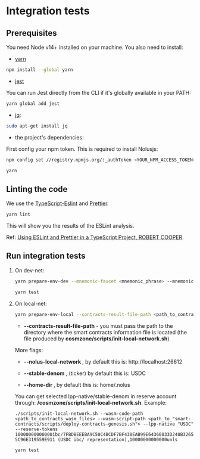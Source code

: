 # Integration tests

## Prerequisites

You need Node v14+ installed on your machine.
You also need to install:

* [yarn](https://classic.yarnpkg.com/lang/en/docs/install/#debian-stable)

```sh
npm install --global yarn
```

* [jest](https://jestjs.io/docs/getting-started)

You can run Jest directly from the CLI if it's globally available in your PATH:

```sh
yarn global add jest
```

* [jq](https://stedolan.github.io/jq/download/):

```sh
sudo apt-get install jq
```

* the project's dependencies:

First config your npm token. This is required to install Nolusjs:

```sh
npm config set //registry.npmjs.org/:_authToken <YOUR_NPM_ACCESS_TOKEN>
```

```sh
yarn
```

## Linting the code

We use the [TypeScript-Eslint](https://github.com/typescript-eslint) and [Prettier](https://prettier.io/).

```sh
yarn lint
```

This will show you the results of the ESLint analysis.

Ref: [Using ESLint and Prettier in a TypeScript Project, ROBERT COOPER](https://robertcooper.me/post/using-eslint-and-prettier-in-a-typescript-project).

## Run integration tests

1. On dev-net:

    ```sh
    yarn prepare-env-dev --mnemonic-faucet <mnemonic_phrase> --mnemonic-wasm-admin <mnemonic_phrase> --token-type "PRIVATE-TOKEN" --token-value <your_gitlab_access_token> --test-transfer "true"/"false" --test-oracle "true"/"false" --test-staking "true"/"false" --test-borrower "true"/"false" --test-lender "true"/"false" --test-treasury "true"/"false" --test-vesting "true"/"false" --test-gov "true"/"false"
    ```

    ```sh
    yarn test
    ```

2. On local-net:

    ```sh
    yarn prepare-env-local --contracts-result-file-path <path_to_contracts_info_file>
    ```

    * **--contracts-result-file-path** - you must pass the path to the directory where the smart contracts information file is located (thе file produced by **cosmzone/scripts/init-local-network.sh**)

    More flags:

    * **--nolus-local-network <nolus-local-net-url>**, by default this is: http://localhost:26612

    * **--stable-denom <stable-denom>**, (ticker) by default this is: USDC

    * **--home-dir <nolus-accounts-dir>**, by default this is: home/.nolus

    You can get selected lpp-native/stable-denom in reserve account through: **/cosmzone/scripts/init-local-network.sh**.
    Example:

    ``./scripts/init-local-network.sh --wasm-code-path <path_to_contracts_wasm_files> --wasm-script-path <path_to_"smart-contracts/scripts/deploy-contracts-genesis.sh"> --lpp-native "USDC" --reserve-tokens 10000000000000ibc/7FBDBEEEBA9C50C4BCDF7BF438EAB99E64360833D240B32655C96E319559E911 (USDC ibc/ representation),10000000000000unls``

    ```sh
    yarn test
    ```

